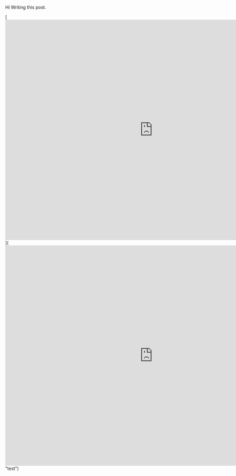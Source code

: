 Hi
Writing this post.

[<iframe width="933" height="700" src="https://app.powerbi.com/view?r=eyJrIjoiZTViYTE5ZGEtZDQ3Mi00MDUzLWI0ZjEtM2Q0YWUzYTQwNTYzIiwidCI6IjliOTFmNGY2LWVmM2EtNDFkZS1hNWE4LTJkYTZkYjg2MDkxYSJ9" frameborder="0" allowFullScreen="true"></iframe>](<iframe width="933" height="700" src="https://app.powerbi.com/view?r=eyJrIjoiZTViYTE5ZGEtZDQ3Mi00MDUzLWI0ZjEtM2Q0YWUzYTQwNTYzIiwidCI6IjliOTFmNGY2LWVmM2EtNDFkZS1hNWE4LTJkYTZkYjg2MDkxYSJ9" frameborder="0" allowFullScreen="true"></iframe> "test")